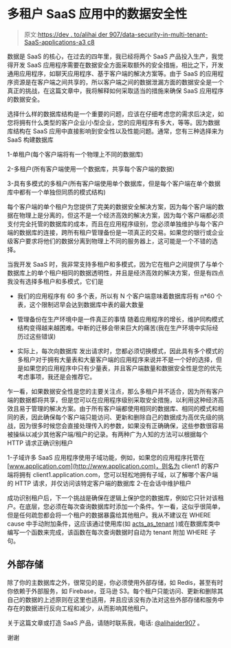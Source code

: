 # 多租户 SaaS 应用中的数据安全性

> 原文:[https://dev . to/alihai der 907/data-security-in-multi-tenant-SaaS-applications-a3 c8](https://dev.to/alihaider907/data-security-in-multi-tenant-saas-applications-a3c8)

数据是 SaaS 的核心，在过去的四年里，我已经将两个 SaaS 产品投入生产，我觉得开发 SaaS 应用程序需要在数据安全方面采取额外的安全措施，相比之下，开发通用应用程序，如聊天应用程序、基于客户端的解决方案等。由于 SaaS 的应用程序资源是在客户端之间共享的，所以客户端之间的数据泄漏方面的数据安全是一个真正的挑战，在这篇文章中，我将解释如何采取适当的措施来确保 SaaS 应用程序的数据安全。

选择什么样的数据库结构是一个重要的问题，应该在仔细考虑您的需求后决定，如您将拥有什么类型的客户企业/小型企业，您的应用程序有多大，等等。因为数据库结构在 SaaS 应用中直接影响到安全性以及性能问题。通常，您有三种选择来为 SaaS 构建数据库

1-单租户(每个客户端将有一个物理上不同的数据库)

2-多租户(所有客户端使用一个数据库，共享每个客户端的数据)

3-具有多模式的多租户(所有客户端使用单个数据库，但是每个客户端在单个数据库中都有一个单独但同质的模式结构)

每个客户端的单个租户为您提供了完美的数据安全解决方案，因为每个客户端的数据在物理上是分离的，但这不是一个经济高效的解决方案，因为每个客户端都必须支付完全托管的数据库的成本，而且在应用程序级别，您必须单独维护与每个客户端的数据库的连接，跨所有租户管理备份是一项真正的交易。如果您的银行或企业级客户要求将他们的数据分离到物理上不同的服务器上，这可能是一个不错的选择。

当我开发 SaaS 时，我非常支持多租户和多模式，因为它在租户之间提供了与单个数据库上的单个租户相同的数据透明性，并且是经济高效的解决方案，但是有四点我没有选择多租户和多模式，它们是

*   我们的应用程序有 60 多个表，所以有 N 个客户端意味着数据库将有 n*60 个表，这个限制迟早会达到数据库中表的最大数量

*   管理备份在生产环境中是一件真正的事情
    随着应用程序的增长，维护同构模式结构变得越来越困难。中断的迁移会带来巨大的痛苦(我在生产环境中实际经历过这些错误)

*   实际上，每次向数据库
    发出请求时，您都必须切换模式，因此具有多个模式的多租户对于拥有大量表和大量客户端的应用程序来说并不是一个好的选择，但是如果您的应用程序中只有少量表，并且客户端数量和数据安全性是您的优先考虑事项，我还是会推荐它。

乍一看，如果数据安全性是您的主要关注点，那么多租户并不适合，因为所有客户端的数据都将共享，但是您可以在应用程序级别采取安全措施，以利用这种经济高效且易于管理的解决方案。由于所有客户端都使用相同的数据库、相同的模式和相同的表，因此确保每个客户端只能访问、更新和删除自己的数据成为高优先级的挑战，因为很多时候您会直接处理传入的参数，如果没有正确确保，这些参数很容易被操纵以减少其他客户端/租户的记录。有两种广为人知的方法可以根据每个 HTTP 请求正确识别租户

1-子域许多 SaaS 应用程序使用子域功能，例如，如果您的应用程序托管在[www.application.com](http://www.application.com)，则名为 client1 的客户端将拥有 client1.application.com，您可以轻松地拥有子域，以了解哪个客户端的 HTTP 请求，并仅访问该特定客户端的数据库
2-在会话中维护租户

成功识别租户后，下一个挑战是确保在逻辑上保护您的数据库，例如它只针对该租户。在底层，您必须在每次查询数据库时添加一个条件。乍一看，这似乎很简单，但是任何疏忽都会将一个租户的数据暴露给其他租户。我从不建议在 WHERE cause 中手动附加条件，这应该通过使用库(如 [acts_as_tenant](https://github.com/ErwinM/acts_as_tenant) )或在数据库类中编写一个函数来完成，该函数在每次查询数据时自动为 tenant 附加 WHERE 子句。

## 外部存储

除了你的主数据库之外，很常见的是，你必须使用外部存储，如 Redis，甚至有时你依赖于外部服务，如 Firebase，亚马逊 S3。每个租户只能访问、更新和删除其自己的数据的上述原则在这里也适用，并且应该没有办法对这些外部存储和服务中存在的数据进行反向工程和减少，从而影响其他租户。

关于这篇文章或打造 SaaS 产品，请随时联系我，电话: [@alihaider907](http://twitter.com/alihaider907) 。

谢谢